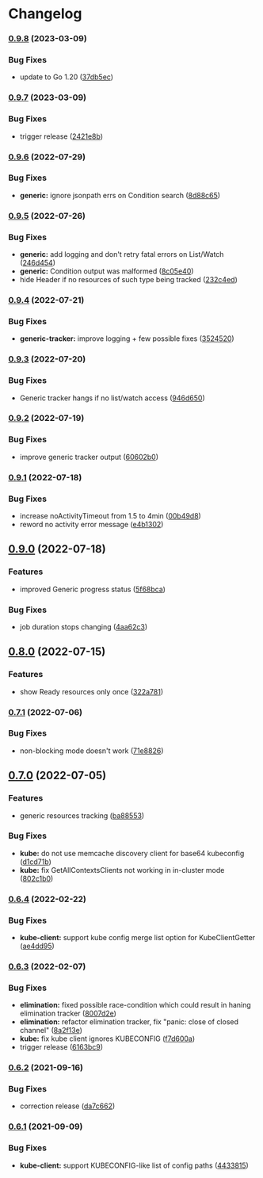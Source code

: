 # Changelog

### [0.9.8](https://www.github.com/werf/kubedog/compare/v0.9.7...v0.9.8) (2023-03-09)


### Bug Fixes

* update to Go 1.20 ([37db5ec](https://www.github.com/werf/kubedog/commit/37db5ec4ce03fc01d20e8930f1a709349805809d))

### [0.9.7](https://www.github.com/werf/kubedog/compare/v0.9.6...v0.9.7) (2023-03-09)


### Bug Fixes

* trigger release ([2421e8b](https://www.github.com/werf/kubedog/commit/2421e8b9c5f84f7b54e8c50b38b96d50933f67b8))

### [0.9.6](https://www.github.com/werf/kubedog/compare/v0.9.5...v0.9.6) (2022-07-29)


### Bug Fixes

* **generic:** ignore jsonpath errs on Condition search ([8d88c65](https://www.github.com/werf/kubedog/commit/8d88c6509e3ac1c12a8a564aebb9e04d2b7c73e0))

### [0.9.5](https://www.github.com/werf/kubedog/compare/v0.9.4...v0.9.5) (2022-07-26)


### Bug Fixes

* **generic:** add logging and don't retry fatal errors on List/Watch ([246d454](https://www.github.com/werf/kubedog/commit/246d45452ae7686584d67dfa4763bf6563907a30))
* **generic:** Condition output was malformed ([8c05e40](https://www.github.com/werf/kubedog/commit/8c05e40d9a5381c88b38982d284e6d4f8653d917))
* hide Header if no resources of such type being tracked ([232c4ed](https://www.github.com/werf/kubedog/commit/232c4ede20fa52f18a2e574c173b94e6d0a114cd))

### [0.9.4](https://www.github.com/werf/kubedog/compare/v0.9.3...v0.9.4) (2022-07-21)


### Bug Fixes

* **generic-tracker:** improve logging + few possible fixes ([3524520](https://www.github.com/werf/kubedog/commit/352452071afd55b57ef721b8b271e9acc9849c75))

### [0.9.3](https://www.github.com/werf/kubedog/compare/v0.9.2...v0.9.3) (2022-07-20)


### Bug Fixes

* Generic tracker hangs if no list/watch access ([946d650](https://www.github.com/werf/kubedog/commit/946d650746a249a92c0cdbc241958ecb519c8a88))

### [0.9.2](https://www.github.com/werf/kubedog/compare/v0.9.1...v0.9.2) (2022-07-19)


### Bug Fixes

* improve generic tracker output ([60602b0](https://www.github.com/werf/kubedog/commit/60602b05cc942cd27ef5354be15c2d744a2e5092))

### [0.9.1](https://www.github.com/werf/kubedog/compare/v0.9.0...v0.9.1) (2022-07-18)


### Bug Fixes

* increase noActivityTimeout from 1.5 to 4min ([00b49d8](https://www.github.com/werf/kubedog/commit/00b49d814dc0d807e374967fc19ce9d38c9dde28))
* reword no activity error message ([e4b1302](https://www.github.com/werf/kubedog/commit/e4b13020cca2f0a175c51316945dd478b79d4d9a))

## [0.9.0](https://www.github.com/werf/kubedog/compare/v0.8.0...v0.9.0) (2022-07-18)


### Features

* improved Generic progress status ([5f68bca](https://www.github.com/werf/kubedog/commit/5f68bca131024ed5a5b791f3194f98e3304e5b16))


### Bug Fixes

* job duration stops changing ([4aa62c3](https://www.github.com/werf/kubedog/commit/4aa62c3bc21778b4fd2aff2c7b28432d54a3524c))

## [0.8.0](https://www.github.com/werf/kubedog/compare/v0.7.1...v0.8.0) (2022-07-15)


### Features

* show Ready resources only once ([322a781](https://www.github.com/werf/kubedog/commit/322a781e52bb75be2ab39c2bc22ff1ab091c39dd))

### [0.7.1](https://www.github.com/werf/kubedog/compare/v0.7.0...v0.7.1) (2022-07-06)


### Bug Fixes

* non-blocking mode doesn't work ([71e8826](https://www.github.com/werf/kubedog/commit/71e88261b930965dd473af7274b0ec3f9dd7e9ba))

## [0.7.0](https://www.github.com/werf/kubedog/compare/v0.6.4...v0.7.0) (2022-07-05)


### Features

* generic resources tracking ([ba88553](https://www.github.com/werf/kubedog/commit/ba88553162024253f8d00be930931ebca0975b07))


### Bug Fixes

* **kube:** do not use memcache discovery client for base64 kubeconfig ([d1cd71b](https://www.github.com/werf/kubedog/commit/d1cd71bd4f07f0913acb7c2bfdee72ba865cf9a0))
* **kube:** fix GetAllContextsClients not working in in-cluster mode ([802c1b0](https://www.github.com/werf/kubedog/commit/802c1b0fd9afde8ca41eeee7719f0ddb0a4f9dfd))

### [0.6.4](https://www.github.com/werf/kubedog/compare/v0.6.3...v0.6.4) (2022-02-22)


### Bug Fixes

* **kube-client:** support kube config merge list option for KubeClientGetter ([ae4dd95](https://www.github.com/werf/kubedog/commit/ae4dd95bf6e7df5ca850a81dd6078dc801217242))

### [0.6.3](https://www.github.com/werf/kubedog/compare/v0.6.2...v0.6.3) (2022-02-07)


### Bug Fixes

* **elimination:** fixed possible race-condition which could result in haning elimination tracker ([8007d2e](https://www.github.com/werf/kubedog/commit/8007d2ebfcda7ace85fa43f77b24e0d2b63114ac))
* **elimination:** refactor elimination tracker, fix "panic: close of closed channel" ([8a2f13e](https://www.github.com/werf/kubedog/commit/8a2f13ef93de699ce1225d6aa2824e4b91ec19db))
* **kube:** fix kube client ignores KUBECONFIG ([f7d600a](https://www.github.com/werf/kubedog/commit/f7d600a51cbcb3fdf9df8f11028b4888ac4d61fe))
* trigger release ([6163bc9](https://www.github.com/werf/kubedog/commit/6163bc9d2a5f09e1353a1c88cc869c1a7d41392c))

### [0.6.2](https://www.github.com/werf/kubedog/compare/v0.6.1...v0.6.2) (2021-09-16)


### Bug Fixes

* correction release ([da7c662](https://www.github.com/werf/kubedog/commit/da7c6620158ebbb5e0bd3b7026173517ec38900c))

### [0.6.1](https://www.github.com/werf/kubedog/compare/v0.6.0...v0.6.1) (2021-09-09)


### Bug Fixes

* **kube-client:** support KUBECONFIG-like list of config paths ([4433815](https://www.github.com/werf/kubedog/commit/44338155c27b2c25963aea72123f3dea2045c572))
